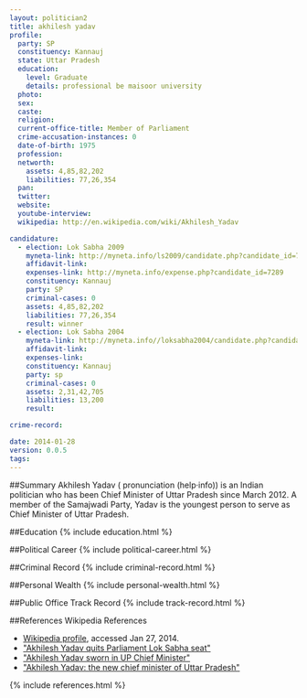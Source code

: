 ```yaml
---
layout: politician2
title: akhilesh yadav
profile: 
  party: SP
  constituency: Kannauj
  state: Uttar Pradesh
  education: 
    level: Graduate
    details: professional be maisoor university
  photo: 
  sex: 
  caste: 
  religion: 
  current-office-title: Member of Parliament
  crime-accusation-instances: 0
  date-of-birth: 1975
  profession: 
  networth: 
    assets: 4,85,82,202
    liabilities: 77,26,354
  pan: 
  twitter: 
  website: 
  youtube-interview: 
  wikipedia: http://en.wikipedia.com/wiki/Akhilesh_Yadav

candidature: 
  - election: Lok Sabha 2009
    myneta-link: http://myneta.info/ls2009/candidate.php?candidate_id=7289
    affidavit-link: 
    expenses-link: http://myneta.info/expense.php?candidate_id=7289
    constituency: Kannauj 
    party: SP
    criminal-cases: 0
    assets: 4,85,82,202
    liabilities: 77,26,354
    result: winner 
  - election: Lok Sabha 2004
    myneta-link: http://myneta.info//loksabha2004/candidate.php?candidate_id=4517
    affidavit-link: 
    expenses-link: 
    constituency: Kannauj 
    party: sp
    criminal-cases: 0
    assets: 2,31,42,705
    liabilities: 13,200
    result:  

crime-record: 

date: 2014-01-28
version: 0.0.5
tags: 
---
```

##Summary
Akhilesh Yadav ( pronunciation (help·info)) is an Indian politician who has been Chief Minister of Uttar Pradesh since March 2012. A member of the Samajwadi Party, Yadav is the youngest person to serve as Chief Minister of Uttar Pradesh.




##Education
{% include education.html %}


##Political Career
{% include political-career.html %}


##Criminal Record
{% include criminal-record.html %}


##Personal Wealth
{% include personal-wealth.html %}


##Public Office Track Record
{% include track-record.html %}


##References
Wikipedia References
- [Wikipedia profile]({{page.profile.wikipedia}}), accessed Jan 27, 2014.
- ["Akhilesh Yadav quits Parliament Lok Sabha seat"][wiki1]
- ["Akhilesh Yadav sworn in UP Chief Minister"][wiki2]
- ["Akhilesh Yadav: the new chief minister of Uttar Pradesh"][wiki3]

[wiki1]: http://www.dnaindia.com/india/report_akhilesh-yadav-quits-lok-sabha-seat_1684354
[wiki2]: http://www.thehindu.com/news/national/article2998039.ece?homepage=true
[wiki3]: http://www.bbc.co.uk/news/world-asia-india-17336261


{% include references.html %}